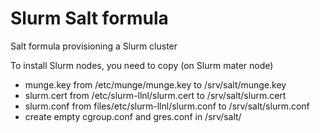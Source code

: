 
# Slurm Salt formula

Salt formula provisioning a Slurm cluster

To install Slurm nodes, you need to copy (on Slurm mater node)

- munge.key from /etc/munge/munge.key to /srv/salt/munge.key
- slurm.cert from /etc/slurm-llnl/slurm.cert to /srv/salt/slurm.cert
- slurm.conf from files/etc/slurm-llnl/slurm.conf to /srv/salt/slurm.conf
- create empty cgroup.conf and gres.conf in /srv/salt/
